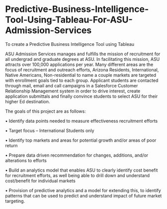 # Predictive-Business-Intelligence-Tool-Using-Tableau-For-ASU-Admission-Services
To create a Predictive Business Intelligence Tool using Tableau

ASU Admission Services manages and fulfills the mission of recruitment for all undergrad and graduate degrees at ASU. 
In facilitating this mission, ASU attracts over 100,000 applications per year. Many different areas are the focus of 
recruitment and outreach efforts, Arizona Residents, International, Native Americans, Non-residential to name a couple 
markets are targeted with enrollment goals tied to each group. Applicant students are contacted through mail, email and 
call campaigns in a Salesforce Customer Relationship Management system in order to drive interest, create application 
submittals and finally convince students to select ASU for their higher Ed destination.

The goals of this project are as follows:
 
•	Identify data points needed to measure effectiveness recruitment efforts

• Target focus – International Students only

•	Identify top markets and areas for potential growth and/or areas of poor return

•	Prepare data driven recommendation for changes, additions, and/or alterations to efforts

•	Build an analytics model that enables ASU to clearly identify cost benefit for recruitment efforts, as well being able to drill down and understand cost/benefit for individual markets

•	Provision of predictive analytics and a model for extending this, to identify patterns that can be used to predict and understand impact of future market targeting.
